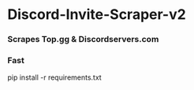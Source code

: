 # Discord-Invite-Scraper-v2

<h3>Scrapes Top.gg & Discordservers.com </h3>
<h3>Fast</h3>

pip install -r requirements.txt
